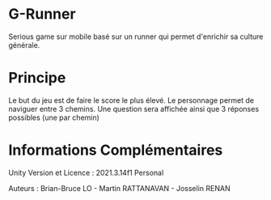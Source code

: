 # G-Runner

Serious game sur mobile basé sur un runner qui permet d'enrichir sa culture générale.

# Principe

Le but du jeu est de faire le score le plus élevé.
Le personnage permet de naviguer entre 3 chemins.
Une question sera affichée ainsi que 3 réponses possibles (une par chemin)

# Informations Complémentaires

Unity Version et Licence : 2021.3.14f1 Personal

Auteurs : Brian-Bruce LO - Martin RATTANAVAN - Josselin RENAN
